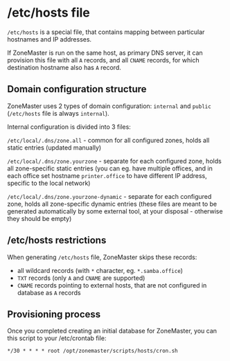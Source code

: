 # /etc/hosts file

`/etc/hosts` is a special file, that contains mapping between particular hostnames and IP addresses.

If ZoneMaster is run on the same host, as primary DNS server, it can provision this file with all `A` records, and all `CNAME` records, for which destination hostname also has `A` record.

## Domain configuration structure

ZoneMaster uses 2 types of domain configuration: `internal` and `public` (`/etc/hosts` file is always `internal`).

Internal configuration is divided into 3 files:

`/etc/local/.dns/zone.all` - common for all configured zones, holds all static entries (updated manually)

`/etc/local/.dns/zone.yourzone` - separate for each configured zone, holds all zone-specific static entries (you can eg. have multiple offices, and in each office set hostname `printer.office` to have different IP address, specific to the local network)

`/etc/local/.dns/zone.yourzone-dynamic` - separate for each configured zone, holds all zone-specific dynamic entries (these files are meant to be generated automatically by some external tool, at your disposal - otherwise they should be empty)

## /etc/hosts restrictions

When generating `/etc/hosts` file, ZoneMaster skips these records:

- all wildcard records (with `*` character, eg. `*.samba.office`)
- `TXT` records (only `A` and `CNAME` are supported)
- `CNAME` records pointing to external hosts, that are not configured in database as `A` records

## Provisioning process

Once you completed creating an initial database for ZoneMaster, you can this script to your /etc/crontab file:

```
*/30 * * * * root /opt/zonemaster/scripts/hosts/cron.sh
```
